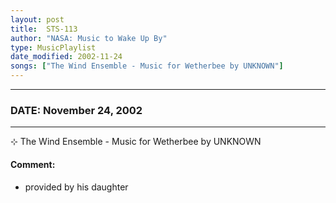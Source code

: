 ```yaml
---
layout: post
title:  STS-113
author: "NASA: Music to Wake Up By"
type: MusicPlaylist
date_modified: 2002-11-24
songs: ["The Wind Ensemble - Music for Wetherbee by UNKNOWN"]
---
```


----
### DATE: November 24, 2002
----
⊹ The Wind Ensemble - Music for Wetherbee by UNKNOWN

#### Comment:
* provided by his daughter



<br/>
<center>
	<a target="_blank"
	   href="https://twitter.com/intent/tweet?hashtags=Space,NASA,Playlist,NASAWakeupCalls,SpaceProgram&text={{ page.author}}, '{{ page.songs.first }}' {{ page.title }}, {{ page.date | date: '%B %d, %Y' }}. {{ site.url }}{{ page.url }} @nasawakeupcalls">
	   <i class="fab fa-twitter" alt="Tweet this page" style="font-size: 1.3em;"></i>
	</a>
	&nbsp; 	<i class="fas fa-user-astronaut" style="font-size: 1.5em;"></i> &nbsp;
    <a type="amzn" search="'The Wind Ensemble - Music for Wetherbee by UNKNOWN'" category="popular music">
        <i class="fab fa-amazon" style="font-size: 1.3em;"></i>
    </a>
</center>
